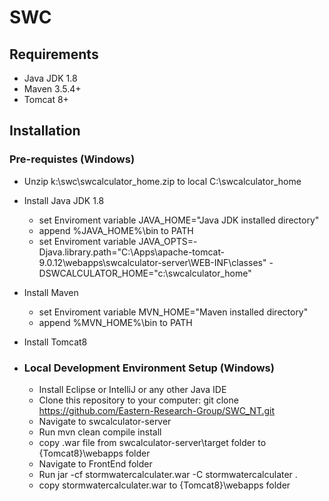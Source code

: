 # SWC

## Requirements

- Java JDK 1.8 
- Maven 3.5.4+
- Tomcat 8+

## Installation

### Pre-requistes (Windows)

- Unzip k:\swc\swcalculator_home.zip to local C:\swcalculator_home

- Install Java JDK 1.8
	- set Enviroment variable JAVA_HOME="Java JDK installed directory"
	- append %JAVA_HOME%\bin to PATH
	- set Enviroment variable JAVA_OPTS=-Djava.library.path="C:\Apps\apache-tomcat-9.0.12\webapps\swcalculator-server\WEB-INF\classes" -DSWCALCULATOR_HOME="c:\swcalculator_home"

- Install Maven
	- set Enviroment variable MVN_HOME="Maven installed directory"
	- append %MVN_HOME%\bin to PATH

- Install Tomcat8

- ### Local Development Environment Setup (Windows)

	- Install Eclipse or IntelliJ or any other Java IDE
	- Clone this repository to your computer: git clone https://github.com/Eastern-Research-Group/SWC_NT.git
	- Navigate to  swcalculator-server
	- Run mvn clean compile install
	- copy .war file from swcalculator-server\target folder to {Tomcat8}\webapps folder
	- Navigate to FrontEnd folder
	- Run jar -cf stormwatercalculater.war -C stormwatercalculater .
	- copy stormwatercalculater.war to {Tomcat8}\webapps folder

